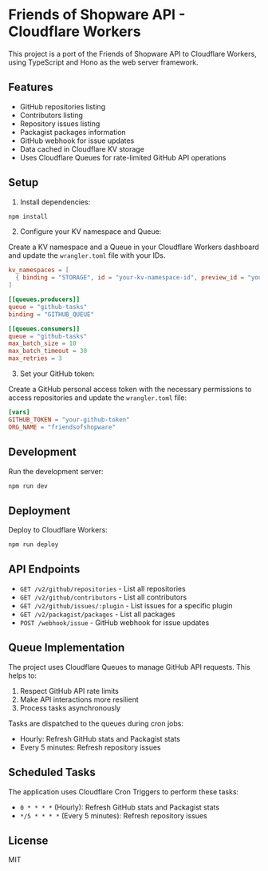 # Friends of Shopware API - Cloudflare Workers

This project is a port of the Friends of Shopware API to Cloudflare Workers, using TypeScript and Hono as the web server framework.

## Features

- GitHub repositories listing
- Contributors listing
- Repository issues listing
- Packagist packages information
- GitHub webhook for issue updates
- Data cached in Cloudflare KV storage
- Uses Cloudflare Queues for rate-limited GitHub API operations

## Setup

1. Install dependencies:

```bash
npm install
```

2. Configure your KV namespace and Queue:

Create a KV namespace and a Queue in your Cloudflare Workers dashboard and update the `wrangler.toml` file with your IDs.

```toml
kv_namespaces = [
  { binding = "STORAGE", id = "your-kv-namespace-id", preview_id = "your-preview-kv-namespace-id" }
]

[[queues.producers]]
queue = "github-tasks"
binding = "GITHUB_QUEUE"

[[queues.consumers]]
queue = "github-tasks"
max_batch_size = 10
max_batch_timeout = 30
max_retries = 3
```

3. Set your GitHub token:

Create a GitHub personal access token with the necessary permissions to access repositories and update the `wrangler.toml` file:

```toml
[vars]
GITHUB_TOKEN = "your-github-token"
ORG_NAME = "friendsofshopware"
```

## Development

Run the development server:

```bash
npm run dev
```

## Deployment

Deploy to Cloudflare Workers:

```bash
npm run deploy
```

## API Endpoints

- `GET /v2/github/repositories` - List all repositories
- `GET /v2/github/contributors` - List all contributors
- `GET /v2/github/issues/:plugin` - List issues for a specific plugin
- `GET /v2/packagist/packages` - List all packages
- `POST /webhook/issue` - GitHub webhook for issue updates

## Queue Implementation

The project uses Cloudflare Queues to manage GitHub API requests. This helps to:

1. Respect GitHub API rate limits
2. Make API interactions more resilient
3. Process tasks asynchronously

Tasks are dispatched to the queues during cron jobs:

- Hourly: Refresh GitHub stats and Packagist stats
- Every 5 minutes: Refresh repository issues

## Scheduled Tasks

The application uses Cloudflare Cron Triggers to perform these tasks:

- `0 * * * *` (Hourly): Refresh GitHub stats and Packagist stats
- `*/5 * * * *` (Every 5 minutes): Refresh repository issues

## License

MIT 